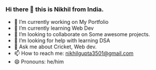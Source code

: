 ### Hi there 👋 this is Nikhil from India.

- 🔭 I’m currently working on My Portfolio
- 🌱 I’m currently learning Web Dev
- 👯 I’m looking to collaborate on Some awesome projects.
- 🤔 I’m looking for help with learning DSA
- 💬 Ask me about Cricket, Web dev.
- 📫 How to reach me: nikhilgupta3501@gmail.com
- 😄 Pronouns: he/him

